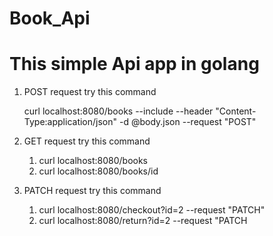 # Book_Api

# This simple Api app in golang

1. POST request try this command

    curl localhost:8080/books --include --header "Content-Type:application/json" -d @body.json --request "POST"
2. GET request try this command

    1. curl localhost:8080/books
    2. curl localhost:8080/books/id
3. PATCH request try this command

    1. curl localhost:8080/checkout?id=2 --request "PATCH"
    2. curl localhost:8080/return?id=2 --request "PATCH
